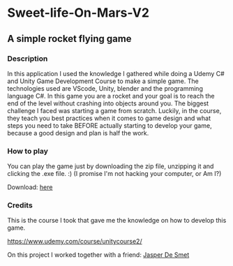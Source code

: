 # Sweet-life-On-Mars-V2
## A simple rocket flying game

### Description
In this application I used the knowledge I gathered while doing a Udemy C# and Unity Game Development Course to make a simple game.
The technologies used are VScode, Unity, blender and the programming language C#.
In this game you are a rocket and your goal is to reach the end of the level without crashing into objects around you.
The biggest challenge I faced was starting a game from scratch. Luckily, in the course, they teach you best practices when it comes to game design and
what steps you need to take BEFORE actually starting to develop your game, because a good design and plan is half the work.

### How to play
You can play the game just by downloading the zip file, unzipping it and clicking the .exe file. :) (I promise I'm not hacking your computer, or Am I?)

Download: [here](https://github.com/DieterDeBacker/Sweet-life-On-Mars-V2/releases)

### Credits
This is the course I took that gave me the knowledge on how to develop this game.

https://www.udemy.com/course/unitycourse2/

On this project I worked together with a friend: [Jasper De Smet](https://github.com/HOGENTJasperDeSmet)
